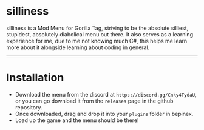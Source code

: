 # silliness
silliness is a Mod Menu for Gorilla Tag, striving to be the absolute silliest, stupidest, absolutely diabolical menu out there.
It also serves as a learning experience for me, due to me not knowing much C#, this helps me learn more about it alongside learning about coding in general.

---

# Installation

- Download the menu from the discord at `https://discord.gg/Cnky4TydaU`, or you can go download it from the `releases` page in the github repository.
- Once downloaded, drag and drop it into your `plugins` folder in bepinex.
- Load up the game and the menu should be there!
